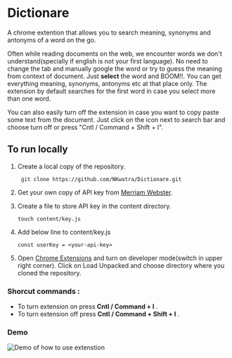 # Dictionare
A chrome extention that allows you to search meaning, synonyms and antonyms of a word on the go. 

Often while reading documents on the web, we encounter words we don't understand(specially if english is not your first language). No need to change the tab and manually google the word or try to guess the meaning from context of document. Just **select** the word and BOOM!!. You can get everything meaning, synonyms, antonyms etc at that place only. The extension by default searches for the first word in case you select more than one word. 

You can also easily turn off the extension in case you want to copy paste some text from the document. Just click on  the icon next to search bar and choose turn off or press "Cntl / Command + Shift + I". 

## To run locally 
1. Create a local copy of the repository.
   
   ``` git clone https://github.com/NKwatra/Dictionare.git```

2. Get your own copy of API key from [Merriam Webster](https://dictionaryapi.com/products/api-collegiate-thesaurus).
3. Create a file to store API key in the content directory.
   
    ``` touch content/key.js ```

4. Add below line to content/key.js

    ``` const userKey = <your-api-key> ```

5. Open [Chrome Extensions](chrome://extensions) and turn on developer mode(switch in upper right corner). Click on Load Unpacked and choose directory where you cloned the repository.

### Shorcut commands :
* To turn extension on press **Cntl /  Command + I** .
* To turn extension off press **Cntl / Command + Shift + I** .

### Demo 
![Demo of how to use extenstion](demos/demo_gif.gif)